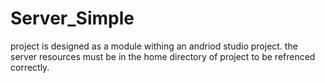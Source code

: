 # Server_Simple

project is designed as a module withing an andriod studio project. the server resources must be in the home directory of project to be refrenced correctly.
